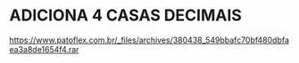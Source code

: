 # ADICIONA 4 CASAS DECIMAIS

https://www.patoflex.com.br/_files/archives/380438_549bbafc70bf480dbfaea3a8de1654f4.rar
